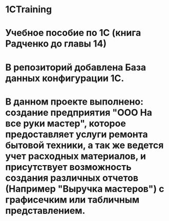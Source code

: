 # 1CTraining
# Учебное пособие по 1С (книга Радченко до главы 14)
# В репозиторий добавлена База данных конфигурации 1С.
# В данном проекте выполнено: создание предприятия "ООО На все руки мастер", которое предоставляет услуги ремонта бытовой техники, а так же ведется учет расходных материалов, и присутствует возможность создания различных отчетов (Например "Выручка мастеров") с графисечким или табличным представлением. 
